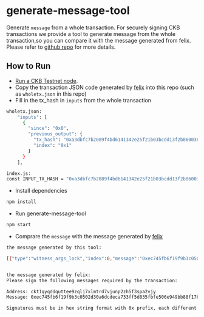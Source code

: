 # generate-message-tool
Generate `message` from a whole transaction.
For securely signing CKB transactions we provide a tool to generate message from the whole transaction,so you can compare it with the message generated from felix. Please refer to [github repo](https://github.com/zengbing15/felix#use-generate-message-tool-to-validate-the-messages) for more details.

## How to Run

* [Run a CKB Testnet node](https://docs.nervos.org/docs/basics/guides/testnet).
* Copy the transaction JSON code generated by [felix](https://github.com/zengbing15/felix) into this repo (such as `wholetx.json` in this repo)
* Fill in the tx_hash in `inputs` from the whole transaction

```bash
wholetx.json:
    "inputs": [
      {
        "since": "0x0",
        "previous_output": {
          "tx_hash": "0xa3dbfc7b2089f4bd6141342e25f21b03bcdd13f2b8600384aca37625a3a8735e",
          "index": "0x1"
        }
      }
    ],

index.js:
const INPUT_TX_HASH = "0xa3dbfc7b2089f4bd6141342e25f21b03bcdd13f2b8600384aca37625a3a8735e";

``` 

* Install dependencies
 
 ```bash
 npm install
``` 
* Run generate-message-tool

 ```bash
 npm start
``` 
* Comprare the `message` with the message generated by [felix](https://github.com/zengbing15/felix)

```bash
the message generated by this tool:

[{"type":"witness_args_lock","index":0,"message":"0xec745fb6f19f9b3c0502d30a6dcdeca733ff5d835fbfe506e949bb88f17b6d5c"}]


the message generated by felix:
Please sign the following messages required by the transaction:

Address: ckt1qyqddquttee9zqlj7xlmtrd7vjunp2zh5f3spa2vjy
Message: 0xec745fb6f19f9b3c0502d30a6dcdeca733ff5d835fbfe506e949bb88f17b6d5c

Signatures must be in hex string format with 0x prefix, each different signature should occupy its own line.

```
